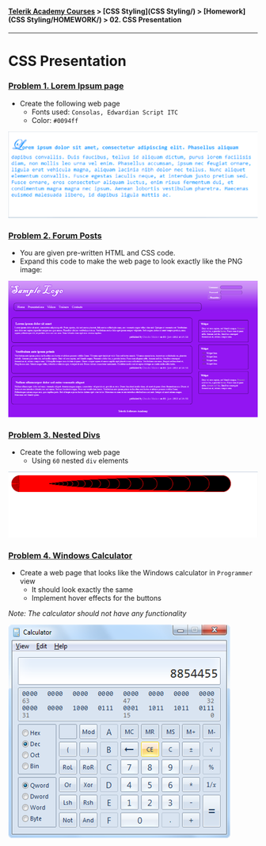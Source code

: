 #### [Telerik Academy Courses](TelerikAcademy/) > [CSS Styling](CSS Styling/) > [Homework](CSS Styling/HOMEWORK/) > 02. CSS Presentation
-----------------------------------------------------------

CSS Presentation
================

### [Problem 1. Lorem Ipsum page](./Problem_1.Lorem_Ipsum_Page)
*	Create the following web page
	*	Fonts used: `Consolas, Edwardian Script ITC`
	*	Color: `#0094ff`
	
![picture1](./Problem_1.Lorem_Ipsum_Page/resources/task1.png)

### [Problem 2. Forum Posts](./Problem_2.Forum_Posts)
*	You are given pre-written HTML and CSS code.
*	Expand this code to make the web page to look exactly like the PNG image:

![picture2](./Problem_2.Forum_Posts/resources/task2.png)

### [Problem 3. Nested Divs](./Problem_3.Nested_Divs)
*	Create the following web page
	*	Using `60` nested `div` elements

![picture3](./Problem_3.Nested_Divs/resources/task3.png)

### [Problem 4. Windows Calculator](./Problem_4.Windows_Calculator)
*	Create a web page that looks like the Windows calculator in `Programmer` view
	*	It should look exactly the same
	*	Implement hover effects for the buttons
	
_Note: The calculator should not have any functionality_

![picture4](./Problem_4.Windows_Calculator/resources/task4.png)